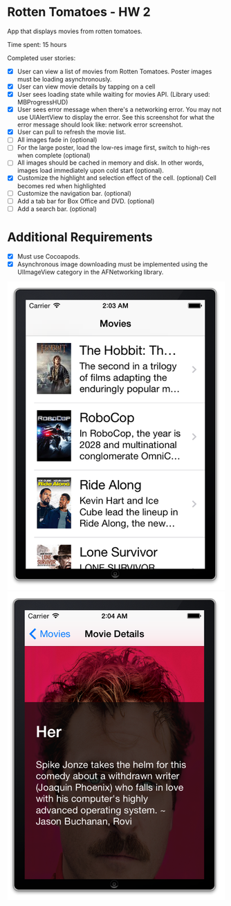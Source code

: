 # Rotten Tomatoes - HW 2

App that displays movies from rotten tomatoes.
		
Time spent: 15 hours

Completed user stories:

* [x] User can view a list of movies from Rotten Tomatoes.  Poster images must be loading asynchronously.
* [x] User can view movie details by tapping on a cell
* [x] User sees loading state while waiting for movies API.  (Library used: MBProgressHUD)
* [x] User sees error message when there's a networking error.  You may not use UIAlertView to display the error.  See this screenshot for what the error message should look like: network error screenshot.
* [x] User can pull to refresh the movie list.
* [ ] All images fade in (optional)
* [ ] For the large poster, load the low-res image first, switch to high-res when complete (optional)
* [ ] All images should be cached in memory and disk. In other words, images load immediately upon cold start (optional).
* [x] Customize the highlight and selection effect of the cell. (optional) Cell becomes red when highlighted
* [ ] Customize the navigation bar. (optional)
* [ ] Add a tab bar for Box Office and DVD. (optional)
* [ ] Add a search bar. (optional)

 # Additional Requirements

* [x] Must use Cocoapods.
* [x] Asynchronous image downloading must be implemented using the UIImageView category in the AFNetworking library.

![alt tag](https://raw.githubusercontent.com/stephy/rottenTomatoes/master/mainview.png)
![alt tag](https://raw.githubusercontent.com/stephy/rottenTomatoes/master/movieview.png)
